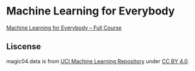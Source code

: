 # Machine Learning for Everybody

[Machine Learning for Everybody – Full Course](https://youtu.be/i_LwzRVP7bg?si=OFehUOgNpCMeiRJY)

## Liscense

magic04.data is from [UCI Machine Learning Repository](https://archive.ics.uci.edu/ml/datasets/magic+gamma+telescope) under [CC BY 4.0](https://creativecommons.org/licenses/by/4.0/).
